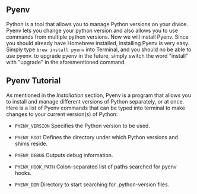 ## Pyenv

Python is a tool that allows you to manage Python versions on your
divice. Pyenv lets you change your python version and also allows you
to use commands from multiple python versions. Now we will install
Pyenv. Since you should already have Homebrew installed, installing
Pyenv is very easy. Simply type `brew install pyenv` into Terminal,
and you should no be able to use pyenv. to upgrade pyenv in the
future, simply switch the word "install" with "upgrade" in the
aforementioned command.

## Pyenv Tutorial

As mentioned in the *Installation* section, Pyenv is a program that
allows you to install and manage different versions of Python
separately, or at once. Here is a list of Pyenv commands that can be
typed into terminal to make changes to your current version(s) of
Python:

* `PYENV_VERSION` Specifies the Python version to be used.

* `PYENV_ROOT` Defines the directory under which Python versions and shims reside.

* `PYENV_DEBUG` Outputs debug information.

* `PYENV_HOOK_PATH` Colon-separated list of paths searched for pyenv hooks.

* `PYENV_DIR` Directory to start searching for .python-version files.